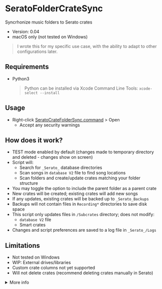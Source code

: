 # SeratoFolderCrateSync

Syncrhonize music folders to Serato crates

- Version: 0.04
- macOS only (not tested on Windows)

> I wrote this for my specific use case, with the ability to adapt to other configurations later.

## Requirements

- Python3
  > Python can be installed via Xcode Command Line Tools: `xcode-select --install`

## Usage

- Right-click [SeratoCrateFolderSync.command](SeratoCrateFolderSync.command) > Open
  - Accept any security warnings

## How does it work?

- TEST mode enabled by default (changes made to temporary directory and deleted - changes show on screen)
- Script will:
  - Search for `_Serato_` database directories
  - Scan songs in `database V2` file to find song locations
  - Scan folders and create/update crates matching your folder structure
- You may toggle the option to include the parent folder as a parent crate
- New crates will be created; existing crates will add new songs
- If any updates, existing crates will be backed up to `_Serato_Backups`
- Backups will not contain files in `Recording*` directories to save disk space
- This script only updates files in `/Subcrates` directory; does not modify:
  - `database V2` file
  - Smart crates
- Changes and script preferences are saved to a log file in `_Serato_/Logs`

## Limitations

- Not tested on Windows
- WIP: External drives/libraries
- Custom crate columns not yet supported
- Will not delete crates (recommend deleting crates manually in Serato)

<details><summary>More info</summary><p>

## Parent Crate Option

- Include the top level folder as a crate? True
  ```
  Example of True:
    Crates
    ├─ Top 40
    ├─ Chill
    ├─ R&B
    └─ House
  ```
- Do not include the top level folder as a crate? False
  ```
  Example of False:
    Top 40
    Chill
    R&B
    House
  ```
## Crate File Info

In each frame/tag/code/etc, bytes...

- 0:3 have a Serato tag (legend below)
- 4:7 is the length of the data
- 8:8+length is the remainder of the data
- 0:4 can be decoded as utf-8
- 8:8+length can be decoded as utf-16-be (big endian)

## Fields

Source: https://github.com/Holzhaus/serato-tags/blob/master/scripts/database_v2.py

- Database
  - `vrsn`: Version
  - `otrk`: Track
  - `ttyp`: File Type
  - `pfil`: File Path
  - `tsng`: Song Title
  - `tlen`: Length
  - `tbit`: Bitrate
  - `tsmp`: Sample Rate
  - `tbpm`: BPM
  - `tadd`: Date added
  - `uadd`: Date added
  - `tkey`: Key
  - `bbgl`: Beatgrid Locked
  - `tart`: Artist
  - `utme`: File Time
  - `bmis`: Missing
- Crates
  - `osrt`: Sorting
  - `brev`: Reverse Order
  - `ovct`: Column Title
  - `tvcn`: Column Name
  - `tvcw`: Column Width
  - `ptrk`: Track Path

</p></details>
